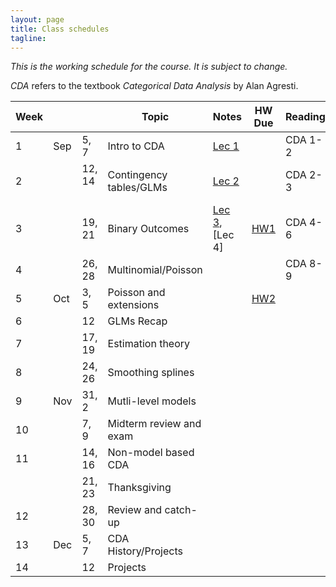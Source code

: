 ```yaml
---
layout: page
title: Class schedules
tagline: 
---
```


*This is the working schedule for the course. It is subject to change.*

_CDA_ refers to the textbook _Categorical Data Analysis_ by Alan Agresti.

Week |       |     | Topic   | Notes | HW Due | Reading
---- | ----- | --- | ------- | ----- |:------:| -------
 1   | Sep | 5, 7   | Intro to CDA | [Lec 1](../assets/slides/lec1-intro-CDA/lecture1-intro-CDA.pdf) || CDA 1-2
 2   |     | 12, 14  &nbsp;| Contingency tables/GLMs | [Lec 2](../assets/slides/lec2-contingency-tables/lecture2-contingency-tables.pdf) || CDA 2-3
 3   |     | 19, 21 | Binary Outcomes | [Lec 3](../assets/slides/lec3-contingency-tables-continued/lec3-contingency-tables-continued.pdf), [Lec 4]<!--(../assets/slides/lec4/lec4-contingency-tables.pdf)--> | [HW1](../assets/homework/hw1.pdf) | CDA 4-6
 4   |     | 26, 28 | Multinomial/Poisson | || CDA 8-9
 5   | Oct | 3, 5   | Poisson and extensions | |[HW2](../assets/homework/hw2.pdf) | 
 6   |     | 12     | GLMs Recap | || 
 7   |     | 17, 19 | Estimation theory | || 
 8   |     | 24, 26 | Smoothing splines | || 
 9   | Nov | 31, 2  | Mutli-level models | | |
 10  |     | 7, 9   | Midterm review and exam | || 
 11  |     | 14, 16 | Non-model based CDA | || 
     |     | 21, 23 | Thanksgiving | || 
 12  |     | 28, 30 | Review and catch-up | || 
 13  | Dec | 5, 7   | CDA History/Projects | || 
 14  |     | 12     | Projects | || 


<!--[Lec 1](../assets/slides/lec1-intro-CDA/lec1-intro-CDA.pdf)-->
